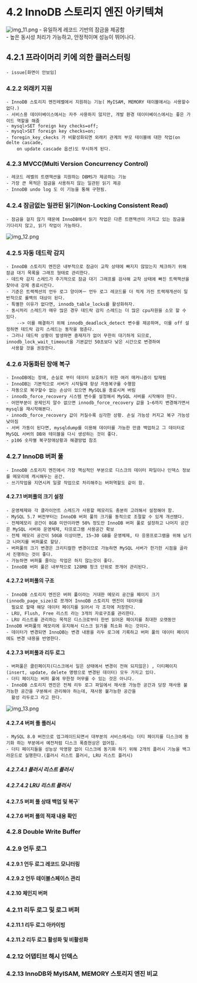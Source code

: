 # 4.2 InnoDB 스토리지 엔진 아키텍쳐
![img_11.png](img_11.png)
    - 유일하게 레코드 기반의 잠금을 제공함<br>
    - 높은 동시성 처리가 가능하고, 안정적이며 성능이 뛰어나다.
## 4.2.1 프라이머리 키에 의한 클러스터링
    - issue[화면이 안보임]
### 4.2.2 외래키 지원
    - InnoDB 스토리지 엔진레벨에서 지원하는 기능( MyISAM, MEMORY 테이블에서는 사용할수 없다.)
    - 서비스용 데이터베이스에서는 자주 사용하지 않지만, 개발 환경 데이터베이스에서는 좋은 가이드 역할을 해줌
    - mysql>SET foreign key checks=off;
    - mysql>SET foreign key checks=on;
    - foregin_key_ckecks 가 비활성화되면 외래키 관계의 부모 테이블에 대한 작업(on delte cascade,
        on update cascade 옵션)도 무시하게 된다.

### 4.2.3 MVCC(Multi Version Concurrency Control)
    - 레코드 레벨의 트랜잭션을 지원하는 DBMS가 제공하는 기능
    - 가장 큰 목적은 잠금을 사용하지 않는 일관된 읽기 제공
    - InnoDB undo log 도 이 기능을 통해 구현됨.
### 4.2.4 잠금없는 일관된 읽기(Non-Locking Consistent Read)
    - 잠금을 걸지 않기 때문에 InnoDB에서 읽기 작업은 다른 트랜잭션이 가지고 있는 잠금을 기다리지 않고, 읽기 작업이 가능하다.
![img_12.png](img_12.png)
### 4.2.5 자동 데드락 감지
    - InnoDB 스토리지 엔진은 내부적으로 잠금이 교착 상태에 빠지지 않았는지 체크하기 위해 잠금 대기 목록을 그래프 형태로 관리한다.
    - 데드락 감지 스레드가 주기적으로 잠금 대기 그래프를 검사해 교착 상태에 빠진 트랙잭션을 찾아내 강제 종료시킨다.
    - 기준은 트랙젝션의 언두 로그 양이며ㅡ 언두 로그 레코드를 더 적게 가진 트랙재개션이 일반적으로 롤백의 대상이 된다.
    - 특별한 이유가 없다면, innodb_table_locks를 활성화하자.
    - 동시처리 스레드가 매우 많은 경우 데드락 감지 스레드는 더 많은 cpu자원을 소모 할 수 있다.
        --> 이를 해결하기 위해 innodb_deadlock_detect 변수를 제공하며, 이를 off 설정하면 데드락 감지 스레드는 동작을 멈춘다.
    - 그러나 데드락 상황이 발생하면 중재자가 없어 무한히 대기하게 되므로, innodb_lock_wait_timeout을 기본값인 50초보다 낮은 시간으로 변경하여 
      사용할 것을 권장한다.
### 4.2.6 자동화된 장애 복구
    - InnoDB에는 장애, 손실로 부터 데이터 보호하기 위한 여러 매커니즘이 탑재됨
    - InnoDB는 기본적으로 서버가 시작될때 항상 자동복구를 수행함
    - 자동으로 복구할수 없는 손상이 있으면 MySQL을 종료시켜 버림
    - innodb_force_recovery 시스템 변수를 설정해서 MySQL 서버를 시작해야 한다.
    - 어떤부분이 문제인지 알수 없으면 innodb_force_recovery 값을 1~6까지 변경해가면서 mysql을 재시작해본다.
    - innodb_force_recovery 값이 커질수록 심각한 상황. 손실 가능성 커지고 복구 가능성 낮아짐
    - 서버 가동이 된다면, mysqldump를 이용해 데이터를 가능한 만큼 백업하고 그 데이터로 MySQL 서버의 DB와 테이블을 다시 생성하는 것이 좋다.
    - p106 숫자별 복구장애상황과 해결방법 참조
### 4.2.7 InnoDB 버퍼 풀
    - InnoDB 스토리지 엔진에서 가장 핵심적인 부분으로 디스크의 데이터 파일이나 인덱스 정보를 메모리에 캐시해두는 공간.
    - 쓰기작업을 지연시켜 일괄 작업으로 처리해주는 버퍼역할도 같이 함.
#### 4.2.7.1 버퍼풀의 크기 설정
    - 운영체제와 각 클라이언트 스레드가 사용할 메모리도 충분히 고려해서 설정해야 함.
    - MySQL 5.7 버전부터는 InnoDB 버퍼 풀의 크기를 동적으로 조절할 수 있게 개선됐다.
    - 전체메모리 공간이 8GB 미만이라면 50% 정도만 InnoDB 버퍼 풀로 설정하고 나머지 공간은 MySQL 서버와 운영체제, 타프로그램 사용공간 확보
    - 전체 메모리 공간이 50GB 이상이면, 15~30 GB를 운영체제, 타 응용프로그램을 위해 남기고 나머지를 버퍼풀로 할당.
    - 버퍼풀의 크기 변경은 크리티컬한 변경이므로 가능하면 MySQL 서버가 한가한 시점을 골라서 진행하는 것이 좋다.
    - 가능하면 버퍼풀 줄이는 작업은 하지 않는것이 좋다.
    - InnoDB 버퍼 풀은 내부적으로 128MB 청크 단위로 쪼개어 관리된다.
#### 4.2.7.2 버퍼풀의 구조
    - InnoDB 스토리지 엔진은 버퍼 풀이라는 거대한 메모리 공간을 페이지 크기(innodb_page_size)로 쪼개어 InnoDB 스토리지 엔진이 데이터를
      필요로 할때 해당 데이터 페이지를 읽어서 각 조각에 저장한다.
    - LRU, Flush, Free 리스트 라는 3개의 자료구조를 관리한다.
    - LRU 리스트를 관리하는 목적은 디스크로부터 한번 읽어온 페이지를 최대한 오랫동안 InnoDB 버퍼풀의 메모리에 유지해서 디스크 읽기를 최소화 하는 것이다.
    - 데이터가 변경되면 InnoDB는 변경 내용을 리두 로그에 기록하고 버퍼 풀의 데이터 페이지에도 변경 내용을 반영한다.
#### 4.2.7.3 버퍼풀과 리두 로그
    - 버퍼풀은 클린페이지(디스크에서 일은 상태에서 변경이 전혀 되지않은) , 더티페이지(insert, update, delete 명령으로 변경된 데이터) 모두 가지고 있다.
    - 더티 페이지는 버퍼 풀에 무한정 머무를 수 있는 것은 아니다.
    - InnoDB 스토리지 엔진은 전체 리두 로그 파일에서 재사용 가능한 공간과 당장 재사용 불가능한 공간을 구분해서 관리해야 하는데, 재사용 불가능한 공간을 
      활성 리두로그 라고 한다.
![img_13.png](img_13.png)

#### 4.2.7.4 버퍼 풀 플러시
    - MySQL 8.0 버전으로 업그레이드되면서 대부분의 서비스에서는 더티 페이지를 디스크에 동기화 하는 부분에서 예전처럼 디스크 폭증현상은 없어짐.
    - 더티 페이지들을 성능상 악영향 없이 디스크에 동기화 하기 위해 2개의 플러시 기능을 백그라운드로 실행한다.(플러시 리스트 플러시, LRU 리스트 플러시)
##### 4.2.7.4.1 플러시 리스트 플러시

##### 4.2.7.4.2 LRU 리스트 플러시
#### 4.2.7.5 버퍼 풀 상태 백업 및 복구`
#### 4.2.7.6 버퍼 풀의 적재 내용 확인
### 4.2.8 Double Write Buffer
### 4.2.9 언두 로그
#### 4.2.9.1 언두 로그 레코드 모니터링
#### 4.2.9.2 언두 테이블스페이스 관리
#### 4.2.10 체인지 버퍼
### 4.2.11 리두 로그 및 로그 버퍼
#### 4.2.11.1 리두 로그 아카이빙
#### 4.2.11.2 리두 로그 활성화 및 비활성화
### 4.2.12 어댑티브 해시 인덱스 
### 4.2.13 InnoDB와 MyISAM, MEMORY 스토리지 엔진 비교
